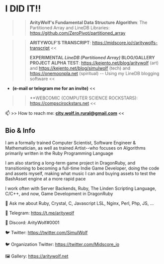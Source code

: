 # I DID IT!!
>> **ArityWolf's Fundamental Data Structure Algorithm**: The Partitioned Array and LineDB Libraries: https://github.com/ZeroPivot/partitioned_array

>> **ARITYWOLF'S TRANSCRIPT**: https://midscore.io/r/aritywolfs-transcript <<
>> 
>> **EXPERIMENTAL ***LineDB (Partitioned Array)*** BLOG/GALLERY PROJECT ALPHA TEST**: https://kejento.net/blog/aritywolf (art) and https://kejento.net/blog/simulwolf (tech) and https://onemoonpla.net (spiritual) -- Using my LineDB blogging software <<
* **(e-mail or telegram me for an invite)** <<

>> **WEBCOMIC (COMPUTER SCIENCE ROCKSTARS): https://compscirockstars.net <<

📫 >> How to reach me: **city.wolf.in.rural@gmail.com** <<



## Bio & Info

I am a formally trained Computer Scientist, Software Engineer & Mathematician, as well as trained Artist--who focuses on Algorithms primarily written in the Ruby Programming Language

I am also starting a long-term game project in DragonRuby, and transitioning to becoming a full-time Indie Game Developer, doing the code and assets myself, making what music I can and buying assets to test the BashAsset engine at a more rapid pace

I work often with Server Backends, Ruby, The Linden Scripting Language, C/C++, and now, Game Development in DragonRuby

💬 Ask me about Ruby, Crystal, C, Javascript LSL, Nginx, Perl, Php, JS, ...

📲 Telegram: https://t.me/aritywolf

📲 Discord: ArityWolf#0001

🐦 Twitter: https://twitter.com/SimulWolf

🐦 Organization Twitter: https://twitter.com/Midscore_io

🖼️ Gallery: https://aritywolf.net
